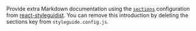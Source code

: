 Provide extra Markdown documentation using the [`sections`](https://react-styleguidist.js.org/docs/components.html#sections) configuration from
[react-styleguidist](https://react-styleguidist.js.org/). You can remove this introduction by deleting the sections key from `styleguide.config.js`.
